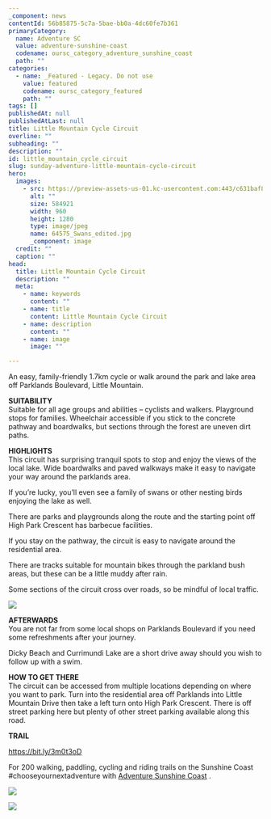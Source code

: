 ```yaml
---
_component: news
contentId: 56b85875-5c7a-5bae-bb0a-4dc60fe7b361
primaryCategory:
  name: Adventure SC
  value: adventure-sunshine-coast
  codename: oursc_category_adventure_sunshine_coast
  path: ""
categories:
  - name: _Featured - Legacy. Do not use
    value: featured
    codename: oursc_category_featured
    path: ""
tags: []
publishedAt: null
publishedAtLast: null
title: Little Mountain Cycle Circuit
overline: ""
subheading: ""
description: ""
id: little_mountain_cycle_circuit
slug: sunday-adventure-little-mountain-cycle-circuit
hero:
  images:
    - src: https://preview-assets-us-01.kc-usercontent.com:443/c631baf8-1b46-001f-580c-d0001b68b4a8/79fb9302-f980-46bf-a1e5-7d9fbd36f959/64575_Swans_edited.jpg
      alt: ""
      size: 584921
      width: 960
      height: 1280
      type: image/jpeg
      name: 64575_Swans_edited.jpg
      _component: image
  credit: ""
  caption: ""
head:
  title: Little Mountain Cycle Circuit
  description: ""
  meta:
    - name: keywords
      content: ""
    - name: title
      content: Little Mountain Cycle Circuit
    - name: description
      content: ""
    - name: image
      image: ""

---
```

An easy, family-friendly 1.7km cycle or walk around the park and lake area off Parklands Boulevard, Little Mountain.

**SUITABILITY**\
Suitable for all age groups and abilities – cyclists and walkers. Playground stops for families. Wheelchair accessible if you stick to the concrete pathway and boardwalks, but sections through the forest are uneven dirt paths.

**HIGHLIGHTS**\
This circuit has surprising tranquil spots to stop and enjoy the views of the local lake. Wide boardwalks and paved walkways make it easy to navigate your way around the parklands area.

If you’re lucky, you’ll even see a family of swans or other nesting birds enjoying the lake as well.

There are parks and playgrounds along the route and the starting point off High Park Crescent has barbecue facilities.

If you stay on the pathway, the circuit is easy to navigate around the residential area.

There are tracks suitable for mountain bikes through the parkland bush areas, but these can be a little muddy after rain.

Some sections of the circuit cross over roads, so be mindful of local traffic.

![](https://preview-assets-us-01.kc-usercontent.com:443/c631baf8-1b46-001f-580c-d0001b68b4a8/f6b3df24-8013-4359-8eab-243dc72ac01b/64575_Viewing-deck_edited-1.jpg)

**AFTERWARDS**\
You are not far from some local shops on Parklands Boulevard if you need some refreshments after your journey.

Dicky Beach and Currimundi Lake are a short drive away should you wish to follow up with a swim.

**HOW TO GET THERE**\
The circuit can be accessed from multiple locations depending on where you want to park. Turn into the residential area off Parklands into Little Mountain Drive then take a left turn onto High Park Crescent. There is off street parking here but plenty of other street parking available along this road.

**TRAIL**

<https://bit.ly/3m0t3oD>


For 200 walking, paddling, cycling and riding trails on the Sunshine Coast #chooseyournextadventure with [Adventure Sunshine Coast](https://adventure.sunshinecoast.qld.gov.au/)
. 

![](https://preview-assets-us-01.kc-usercontent.com:443/c631baf8-1b46-001f-580c-d0001b68b4a8/f60590d5-d614-4273-9f5b-6dbd6798d4ea/64575_Park_edited.jpg)

![](https://preview-assets-us-01.kc-usercontent.com:443/c631baf8-1b46-001f-580c-d0001b68b4a8/f93740f8-9ecb-4e29-9dc2-61ccaf1dc444/Capture.png)

